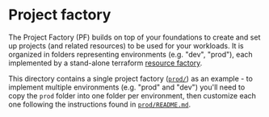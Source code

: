 # Project factory

The Project Factory (PF) builds on top of your foundations to create and set up projects (and related resources) to be used for your workloads.
It is organized in folders representing environments (e.g. "dev", "prod"), each implemented by a stand-alone terraform [resource factory](https://medium.com/google-cloud/resource-factories-a-descriptive-approach-to-terraform-581b3ebb59c).

This directory contains a single project factory ([`prod/`](./prod/)) as an example - to implement multiple environments (e.g. "prod" and "dev") you'll need to copy the `prod` folder into one folder per environment, then customize each one following the instructions found in [`prod/README.md`](./prod/README.md).